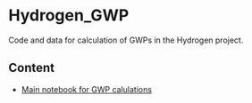 # Hydrogen_GWP
Code and data for calculation of GWPs in the Hydrogen project.

## Content
- [Main notebook for GWP calulations](https://github.com/ciceroOslo/Hydrogen_GWP/blob/main/GWP_notebook.ipynb)
